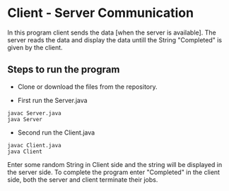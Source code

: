 # Client - Server Communication

In this program client sends the data [when the server is available]. The server reads the data and display the data untill the String "Completed" is given by the client.

## Steps to run the program

- Clone or download the files from the repository.

- First run the Server.java

```
javac Server.java
java Server
```

- Second run the Client.java

```
javac Client.java
java Client
```

Enter some random String in Client side and the string will be displayed in the server side. To complete the program enter "Completed" in the client side, both the server and client terminate their jobs.
